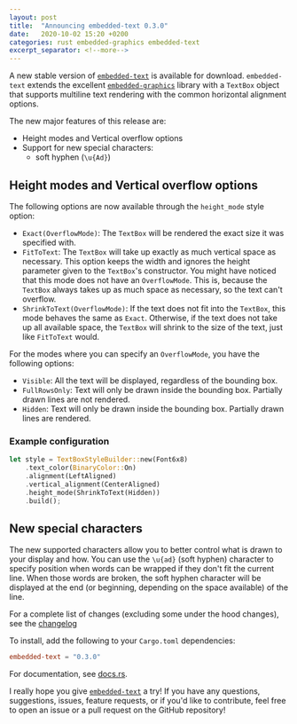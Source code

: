 ```yaml
---
layout: post
title:  "Announcing embedded-text 0.3.0"
date:   2020-10-02 15:20 +0200
categories: rust embedded-graphics embedded-text
excerpt_separator: <!--more-->
---
```


A new stable version of [`embedded-text`] is available for download. `embedded-text` extends
the excellent [`embedded-graphics`] library with a `TextBox` object that supports multiline text
rendering with the common horizontal alignment options.

<!--more-->

The new major features of this release are:
 * Height modes and Vertical overflow options
 * Support for new special characters:
   * soft hyphen (`\u{Ad}`)

## Height modes and Vertical overflow options

The following options are now available through the `height_mode` style option:
 - `Exact(OverflowMode)`: The `TextBox` will be rendered the exact size it was specified with.
 - `FitToText`: The `TextBox` will take up exactly as much vertical space as necessary. This option
   keeps the width and ignores the height parameter given to the `TextBox`'s constructor.
   You might have noticed that this mode does not have an `OverflowMode`. This is, because the
   `TextBox` always takes up as much space as necessary, so the text can't overflow.
 - `ShrinkToText(OverflowMode)`: If the text does not fit into the `TextBox`, this mode behaves the
   same as `Exact`. Otherwise, if the text does not take up all available space, the `TextBox` will
   shrink to the size of the text, just like `FitToText` would.

For the modes where you can specify an `OverflowMode`, you have the following options:
 - `Visible`: All the text will be displayed, regardless of the bounding box.
 - `FullRowsOnly`: Text will only be drawn inside the bounding box. Partially drawn lines are
   not rendered.
 - `Hidden`: Text will only be drawn inside the bounding box. Partially drawn lines are rendered.

### Example configuration

```rust
let style = TextBoxStyleBuilder::new(Font6x8)
    .text_color(BinaryColor::On)
    .alignment(LeftAligned)
    .vertical_alignment(CenterAligned)
    .height_mode(ShrinkToText(Hidden))
    .build();
```

## New special characters

The new supported characters allow you to better control what is drawn to your display and how.
You can use the `\u{ad}` (soft hyphen) character to specify position when words can be wrapped if
they don't fit the current line. When those words are broken, the soft hyphen character will be
displayed at the end (or beginning, depending on the space available) of the line.

For a complete list of changes (excluding some under the hood changes), see the [changelog]

To install, add the following to your `Cargo.toml` dependencies:
```toml
embedded-text = "0.3.0"
```

For documentation, see [docs.rs].

I really hope you give [`embedded-text`] a try! If you have any questions, suggestions, issues,
feature requests, or if you'd like to contribute, feel free to open an issue or a pull request on
the GitHub repository!

[`embedded-text`]: https://github.com/bugadani/embedded-text
[`embedded-graphics`]: https://github.com/jamwaffles/embedded-graphics
[docs.rs]: https://docs.rs/embedded-text/
[changelog]: https://github.com/bugadani/embedded-text/blob/v0.3.0/CHANGELOG.md
